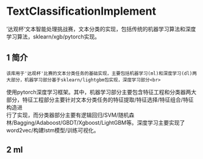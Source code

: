 # TextClassificationImplement
’达观杯‘文本智能处理挑战赛，文本分类的实现，包括传统的机器学习算法和深度学习算法，sklearn/xgb/pytorch实现。

## 1 简介
    该库用于'达观杯'比赛的文本分类任务的基础实现，主要包括机器学习(ml)和深度学习(dl)两大部分，机器学习部分基于sklearn/lightgbm包实现，深度学习部分<br>
使用pytorch深度学习框架。其中，机器学习部分主要包含特征工程和分类器两大部分，特征工程部分主要针对文本分类任务的特征提取/特征选择/特征组合/特征构造进<br>
行了实现，而分类器部分主要有逻辑回归/SVM/随机森林/Bagging/Adaboost/GBDT/Xgboost/LightGBM等。深度学习主要实现了word2vec/构建lstm模型/训练可视化。<br>
## 2 ml
